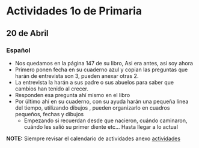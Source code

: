 # Actividades 1o de Primaria

## 20 de Abril 

### Español

* Nos quedamos en la página 147 de su libro, Asi era antes, asi soy ahora
* Primero ponen fecha en su cuaderno azul y copian las preguntas que harán de entrevista son 3, pueden anexar otras 2.
* La entrevista la harán a sus padre o sus abuelos para saber que cambios han tenido al crecer.
* Responden esa pregunta ahí mismo en el libro
* Por último ahí en su cuaderno, con su ayuda harán una pequeña línea del tiempo, utilizando dibujos  , pueden organizarlo en cuadros pequeños, fechas y dibujos
    * Empezando si recuerdan desde que nacieron, cuándo caminaron, cuándo les salió su primer diente etc... Hasta llegar a lo actual

**NOTE:** Siempre revisar el calendario de actividades anexo [actividades](CALENDARIO-CÁLCULO-PRIMERO-ABRIL-2020.pdf)

